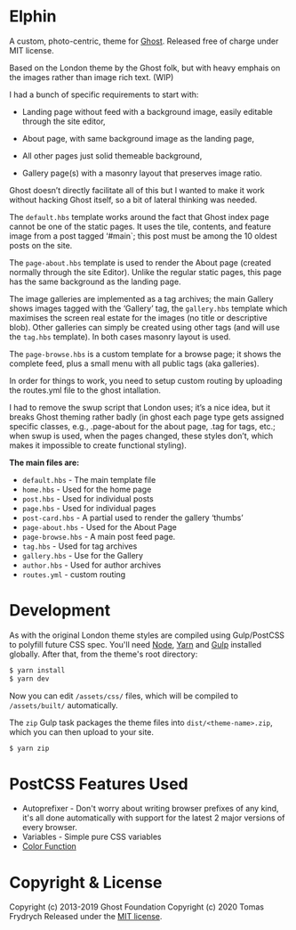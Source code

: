 # Elphin

A custom, photo-centric, theme for [Ghost](http://github.com/tryghost/ghost/). Released free of charge under MIT license.

Based on the London theme by the Ghost folk, but with heavy emphais on the images rather than image rich text. (WIP)

I had a bunch of specific requirements to start with:

* Landing page without feed with a background image, easily editable through
  the site editor,

* About page, with same background image as the landing page,

* All other pages just solid themeable background,

* Gallery page(s) with a masonry layout that preserves image ratio.

Ghost doesn’t directly facilitate all of this but I wanted to make it work without hacking Ghost itself, so a bit of lateral thinking was needed.

The `default.hbs` template works around the fact that Ghost index page cannot
be one of the static pages. It uses the tile, contents, and feature image from a post tagged ‘#main`; this post must be among the 10 oldest posts on the site.

The `page-about.hbs` template is used to render the About page (created normally
through the site Editor). Unlike the regular static pages, this page has the
same background as the landing page.

The image galleries are implemented as a tag archives; the main Gallery shows
images tagged with the ‘Gallery’ tag, the `gallery.hbs` template which maximises
the screen real estate for the images (no title or descriptive blob). Other
galleries can simply be created using other tags (and will use the `tag.hbs`
template). In both cases masonry layout is used.

The `page-browse.hbs` is a custom template for a browse page; it shows the
complete feed, plus a small menu with all public tags (aka galleries).

In order for things to work, you need to setup custom routing by uploading the
routes.yml file to the ghost intallation.

I had to remove the swup script that London uses; it’s a nice idea, but it
breaks Ghost theming rather badly (in ghost each page type gets assigned
specific classes, e.g., .page-about for the about page, .tag for tags, etc.;
when swup is used, when the pages changed, these styles don’t, which makes it
impossible to create functional styling).

**The main files are:**

- `default.hbs`     - The main template file
- `home.hbs`        - Used for the home page
- `post.hbs`        - Used for individual posts
- `page.hbs`        - Used for individual pages
- `post-card.hbs`   - A partial used to render the gallery ‘thumbs’
- `page-about.hbs`  - Used for the About Page
- `page-browse.hbs` - A main post feed page.
- `tag.hbs`         - Used for tag archives
- `gallery.hbs`     - Use for the Gallery
- `author.hbs`      - Used for author archives
- `routes.yml`      - custom routing
# Development

As with the original London theme styles are compiled using Gulp/PostCSS to polyfill future CSS spec. You'll need [Node](https://nodejs.org/), [Yarn](https://yarnpkg.com/) and [Gulp](https://gulpjs.com) installed globally. After that, from the theme's root directory:

```bash
$ yarn install
$ yarn dev
```

Now you can edit `/assets/css/` files, which will be compiled to `/assets/built/` automatically.

The `zip` Gulp task packages the theme files into `dist/<theme-name>.zip`, which you can then upload to your site.

```bash
$ yarn zip
```

# PostCSS Features Used

- Autoprefixer - Don't worry about writing browser prefixes of any kind, it's all done automatically with support for the latest 2 major versions of every browser.
- Variables - Simple pure CSS variables
- [Color Function](https://github.com/postcss/postcss-color-function)


# Copyright & License

Copyright (c) 2013-2019 Ghost Foundation
Copyright (c) 2020 Tomas Frydrych
Released under the [MIT license](LICENSE).
